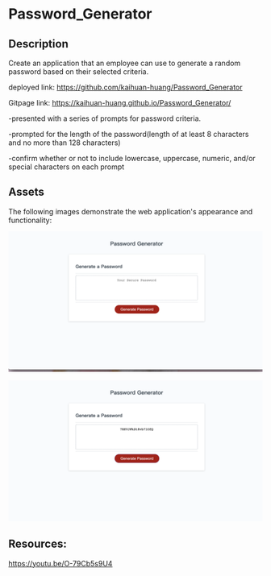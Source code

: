 # Password_Generator

## Description

Create an application that an employee can use to generate a random password based on their selected criteria.

deployed link: https://github.com/kaihuan-huang/Password_Generator

Gitpage link: https://kaihuan-huang.github.io/Password_Generator/

-presented with a series of prompts for password criteria.

-prompted for the length of the password(length of at least 8 characters and no more than 128 characters)

-confirm whether or not to include lowercase, uppercase, numeric, and/or special characters on each prompt

## Assets

The following images demonstrate the web application's appearance and functionality:

![A Random Password Generator ](images/Password-generator-start.png)

![Password-generator-end.png](images/Password-generator-end.png)

## Resources:

https://youtu.be/O-79Cb5s9U4
